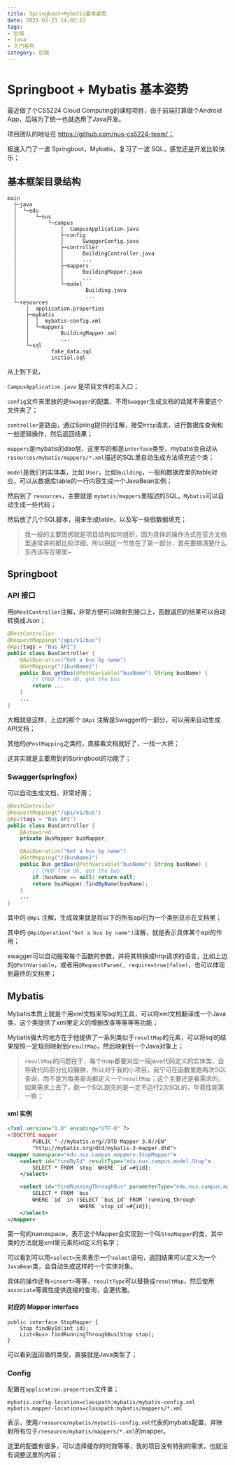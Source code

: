 ```yaml
---
title: Springboot+Mybatis基本姿势
date: 2021-03-23 14:02:13
tags: 
- 后端
- Java
- 入门系列
category: 后端
---
```


# Springboot + Mybatis 基本姿势



最近做了个CS5224 Cloud Computing的课程项目，由于前端打算做个Android App，后端为了统一也就选用了Java开发。

项目团队的地址在 https://github.com/nus-cs5224-team/；

极速入门了一波 Springboot，Mybatis，复习了一波 SQL，感觉还是开发比较快乐；



## 基本框架目录结构

```
main                                             
  ├─java                                          
  │  └─edu                                        
  │      └─nus                                    
  │          └─campus                             
  │              │  CampusApplication.java
  │              ├─config                         
  │              │      SwaggerConfig.java        
  │              ├─controller                     
  │              │      BuildingController.java   
  │              │      ...                      
  │              ├─mappers                        
  │              │      BuildingMapper.java       
  │              │      ...                           
  │              └─model                          
  │                      Building.java            
  │                      ...                                    
  └─resources                                     
      │  application.properties                        
      ├─mybatis                                   
      │  │  mybatis-config.xml                    
      │  └─mappers                                
      │          BuildingMapper.xml               
      │          ...                 
      └─sql                                       
              fake_data.sql                       
              initial.sql                         
```



从上到下说，

`CampusApplication.java` 是项目文件的主入口；

`config`文件夹里放的是`Swagger`的配置，不用`Swagger`生成文档的话就不需要这个文件夹了；

`controller`是路由，通过Spring提供的注解，接受`http`请求，进行数据库查询和一些逻辑操作，然后返回结果；

`mappers`是mybatis的dao层，这里写的都是`interface`类型，mybatis会自动从`resources/mybatis/mappers/*.xml`描述的SQL里自动生成方法填充这个类；

`model`是我们的实体类，比如 `User`，比如`Building`，一般和数据库里的table对应，可以从数据库table的一行内容生成一个JavaBean实例；



然后到了 `resources`，主要就是 `mybatis/mappers`里描述的SQL，`Mybatis`可以自动生成一些代码；

然后放了几个SQL脚本，用来生成table，以及写一些假数据填充；



> 我一般的主要困惑就是项目结构如何组织，因为具体的操作方式在官方文档里通常讲的都比较详细，所以把这一节放在了第一部分，首先要搞清楚什么东西该写在哪里~



## Springboot

### API 接口

用`@RestController`注解，非常方便可以映射到接口上，函数返回的结果可以自动转换成Json；

```Java
@RestController
@RequestMapping("/api/v1/bus")
@Api(tags = "Bus API")
public class BusController {
    @ApiOperation("Get a bus by name")
    @GetMapping("/{busName}")
    public Bus getBus(@PathVariable("busName") String busName) {
        // CRUD from db, get the bus
        return ...
    }
    ...
}
```

大概就是这样，上边的那个 `@Api` 注解是Swagger的一部分，可以用来自动生成API文档；

其他的`@PostMapping`之类的，直接看文档就好了，一找一大把；

这其实就是主要用到的Springboot的功能了；



### Swagger(springfox)

可以自动生成文档，非常好用；

```java
@RestController
@RequestMapping("/api/v1/bus")
@Api(tags = "Bus API")
public class BusController {
    @Autowired
    private BusMapper busMapper;

    @ApiOperation("Get a bus by name")
    @GetMapping("/{busName}")
    public Bus getBus(@PathVariable("busName") String busName) {
        // CRUD from db, get the bus
        if (busName == null) return null;
        return busMapper.findByName(busName);
    }
    ...
}
```

其中的 `@Api` 注解，生成效果就是将以下的所有api归为一个类别显示在文档里；

其中的 `@ApiOperation("Get a bus by name")`注解，就是表示具体某个api的作用；

swagger可以自动提取每个函数的参数，并将其转换成http请求的语言，比如上边的`@PathVariable`，或者用`@RequestParam(, require=true|false)`，也可以体现到最终的文档里；



## Mybatis

Mybatis本质上就是个用xml文档来写sql的工具，可以将xml文档翻译成一个Java类，这个类提供了xml里定义的增删改查等等等等功能；

Mybatis强大的地方在于他提供了一系列类似于`resultMap`的元素，可以将sql的结果按照一定规则映射到`resultMap`，然后映射到一个Java对象上；



> `resultMap`的问题在于，每个map都要对应一段java代码定义的实体类，会导致代码部分比较臃肿，所以对于我的小项目，我宁可在函数里跑两次SQL查询，而不是为每类查询都定义一个`resultMap`；这个主要还是看需求的，如果需求上去了，能一个SQL跑完的是一定不运行2次SQL的，毕竟性能第一嘛；



#### xml 实例

```xml
<?xml version="1.0" encoding="UTF-8" ?>
<!DOCTYPE mapper
        PUBLIC "-//mybatis.org//DTD Mapper 3.0//EN"
        "http://mybatis.org/dtd/mybatis-3-mapper.dtd">
<mapper namespace="edu.nus.campus.mappers.StopMapper">
    <select id="findById" resultType="edu.nus.campus.model.Stop">
        SELECT * FROM `stop` WHERE `id`=#{id};
    </select>

    <select id="findRunningThroughBus" parameterType="edu.nus.campus.model.Stop" resultType="edu.nus.campus.model.Bus">
        SELECT * FROM `bus`
        WHERE `id` in (SELECT `bus_id` FROM `running_through`
                       WHERE `stop_id`=#{id});
    </select>
</mapper>
```

第一句的namespace，表示这个Mapper会实现到一个叫`StopMapper`的类，其中类的方法就是xml里元素的id定义的名字；

可以看到可以用`<select>`元素表示一个`select`语句，返回结果可以定义为一个`JavaBean`类，会自动生成这样的一个实体对象。

具体的操作还有`<insert>`等等，`resultType`可以替换成`resultMap`，然后使用`associate`等属性提供连接的查询，会更优雅。



#### 对应的 Mapper interface

```jav
public interface StopMapper {
    Stop findById(int id);
    List<Bus> findRunningThroughBus(Stop stop);
}
```

可以看到返回值的类型，直接就是Java类型了；



### Config

配置在`application.properties`文件里；

```
mybatis.config-location=classpath:mybatis/mybatis-config.xml
mybatis.mapper-locations=classpath:mybatis/mappers/*.xml
```

表示，使用`/resource/mybatis/mybatis-config.xml`代表的mybatis配置，并映射所有位于`/resource/mybatis/mappers/*.xml`的mapper。

这里的配置有很多，可以选择缓存的时效等等，我的项目没有特别的需求，也就没有调整这里的内容；

